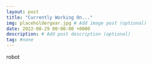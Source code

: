 ```yaml
---
layout: post
title: "Currently Working On..."
img: placeholdergear.jpg # Add image post (optional)
date: 2022-08-29 00:00:00 +0000
description: # Add post description (optional)
tag: #none 
---
```


robot